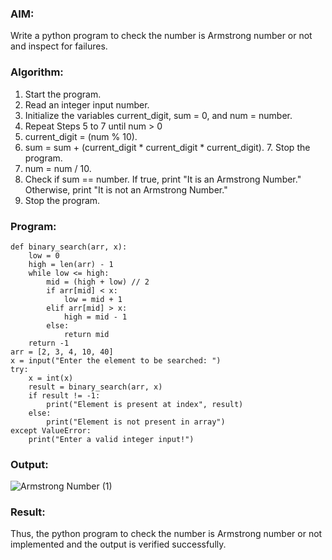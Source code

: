 ### AIM: 
Write a python program to check the number is Armstrong number or not and inspect for failures.

### Algorithm:

1.  Start the program.
2.	Read an integer input number.
3.	Initialize the variables current_digit, sum = 0, and num = number.
4.	Repeat Steps 5 to 7 until num > 0
5.	current_digit = (num % 10).
6.	sum = sum + (current_digit * current_digit * current_digit). 7. Stop the program.
7.	num = num / 10.
8.	Check if sum == number. If true, print "It is an Armstrong Number." Otherwise, print "It is not an Armstrong Number."
9.	Stop the program.

### Program:
```
def binary_search(arr, x): 
    low = 0 
    high = len(arr) - 1
    while low <= high: 
        mid = (high + low) // 2 
        if arr[mid] < x: 
            low = mid + 1
        elif arr[mid] > x: 
            high = mid - 1
        else: 
            return mid
    return -1  
arr = [2, 3, 4, 10, 40]
x = input("Enter the element to be searched: ")
try: 
    x = int(x)  
    result = binary_search(arr, x)
    if result != -1: 
        print("Element is present at index", result)
    else: 
        print("Element is not present in array")
except ValueError: 
    print("Enter a valid integer input!")

```

### Output:

![Armstrong Number (1)](https://github.com/user-attachments/assets/7b992fd3-7fe0-4c63-9b81-21a1a97ab010)


### Result:
Thus, the python program to check the number is Armstrong number or not implemented and the output is verified successfully.

